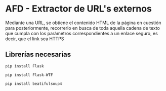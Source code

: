 # AFD - Extractor de URL's externos
Mediante una URL, se obtiene el contenido HTML de la página en cuestión para posteriormente, 
recorrerlo en busca de toda aquella cadena de texto que cumpla con los parámetros correspondientes
a un enlace seguro, es decir, que el link sea HTTPS
## Librerías necesarias
`pip install Flask`

`pip install Flask-WTF`

`pip install beatifulsoup4`
